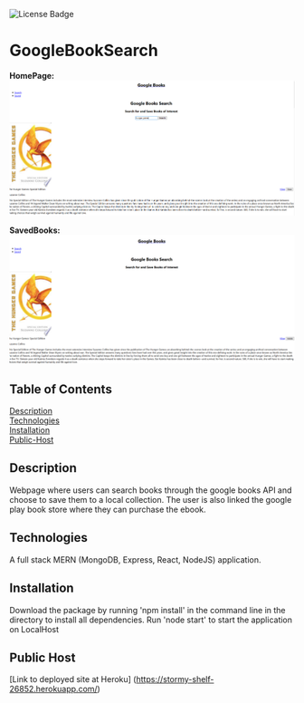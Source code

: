 ![License Badge](https://img.shields.io/badge/license-MIT-green.svg)
# GoogleBookSearch

<strong>HomePage:</strong>
<img src="./Demo.PNG"/>

<strong>SavedBooks:</strong>
<img src="./Demo2.PNG"/>

## Table of Contents
[Description](#Description) <br>
[Technologies](#Technologies) <br>
[Installation](#Installation) <br>
[Public-Host](#Public-Host) <br>

## Description

Webpage where users can search books through the google books API and choose to save them to a local collection. The user is also linked the google play book store where they can purchase the ebook.

## Technologies

A full stack MERN (MongoDB, Express, React, NodeJS) application.


## Installation
Download the package by running 'npm install' in the command line in the directory to install all dependencies. 
Run 'node start' to start the application on LocalHost

## Public Host
[Link to deployed site at Heroku] (https://stormy-shelf-26852.herokuapp.com/)
